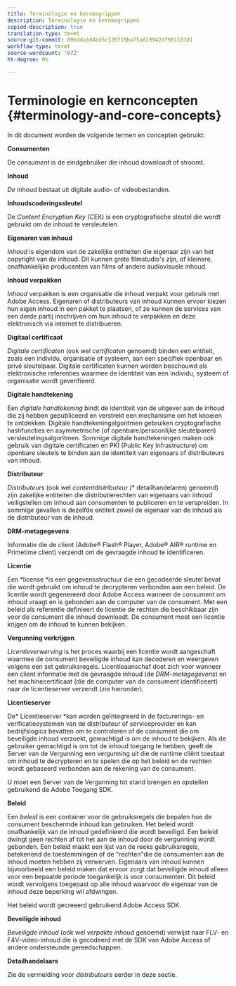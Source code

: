 ```yaml
---
title: Terminologie en kernbegrippen
description: Terminologie en kernbegrippen
copied-description: true
translation-type: tm+mt
source-git-commit: 89bdda1d4bd5c126f19ba75a819942df901183d1
workflow-type: tm+mt
source-wordcount: '672'
ht-degree: 0%

---
```



# Terminologie en kernconcepten {#terminology-and-core-concepts}

In dit document worden de volgende termen en concepten gebruikt:

**Consumenten**

De *consument* is de eindgebruiker die inhoud downloadt of stroomt.

**Inhoud**

*De* inhoud bestaat uit digitale audio- of videobestanden.

**Inhoudscoderingssleutel**

De *Content Encryption Key* (CEK) is een cryptografische sleutel die wordt gebruikt om de inhoud te versleutelen.

**Eigenaren van inhoud**

*Inhoud* is eigendom van de zakelijke entiteiten die eigenaar zijn van het copyright van de inhoud. Dit kunnen grote filmstudio&#39;s zijn, of kleinere, onafhankelijke producenten van films of andere audiovisuele inhoud.

**Inhoud verpakken**

*Inhoud* verpakken is een organisatie die inhoud verpakt voor gebruik met Adobe Access. Eigenaren of distributeurs van inhoud kunnen ervoor kiezen hun eigen inhoud in een pakket te plaatsen, of ze kunnen de services van een derde partij inschrijven om hun inhoud te verpakken en deze elektronisch via internet te distribueren.

**Digitaal certificaat**

*Digitale certificaten*  (ook wel  *certificaten* genoemd) binden een entiteit, zoals een individu, organisatie of systeem, aan een specifiek openbaar en privé sleutelpaar. Digitale certificaten kunnen worden beschouwd als elektronische referenties waarmee de identiteit van een individu, systeem of organisatie wordt geverifieerd.

**Digitale handtekening**

Een *digitale handtekening* bindt de identiteit van de uitgever aan de inhoud die zij hebben gepubliceerd en verstrekt een mechanisme om het knoeien te ontdekken. Digitale handtekeningalgoritmen gebruiken cryptografische hashfuncties en asymmetrische (of openbare/persoonlijke sleutelparen) versleutelingsalgoritmen. Sommige digitale handtekeningen maken ook gebruik van digitale certificaten en PKI (Public Key Infrastructure) om openbare sleutels te binden aan de identiteit van eigenaars of distributeurs van inhoud.

**Distributeur**

*Distributeurs*  (ook wel  *contentdistributeur (** detailhandelaren) genoemd) zijn zakelijke entiteiten die distributierechten van eigenaars van inhoud veiligstellen om inhoud aan consumenten te publiceren en te verspreiden. In sommige gevallen is dezelfde entiteit zowel de eigenaar van de inhoud als de distributeur van de inhoud.

**DRM-metagegevens**

Informatie die de client (Adobe® Flash® Player, Adobe® AIR® runtime en Primetime client) verzendt om de gevraagde inhoud te identificeren.

**Licentie**

Een *license *is een gegevensstructuur die een gecodeerde sleutel bevat die wordt gebruikt om inhoud te decrypteren verbonden aan een beleid. De licentie wordt gegenereerd door Adobe Access wanneer de consument om inhoud vraagt en is gebonden aan de computer van de consument. Met een beleid als referentie definieert de licentie de rechten die beschikbaar zijn voor de consument die inhoud downloadt. De consument moet een licentie krijgen om de inhoud te kunnen bekijken.

**Vergunning verkrijgen**

*Licentieverwerving* is het proces waarbij een licentie wordt aangeschaft waarmee de consument beveiligde inhoud kan decoderen en weergeven volgens een set gebruiksregels. Licentieaanschaf doet zich voor wanneer een client informatie met de gevraagde inhoud (de *DRM-metagegevens*) en het machinecertificaat (die de computer van de consument identificeert) naar de licentieserver verzendt (zie hieronder).

**Licentieserver**

De* Licentieserver *kan worden geïntegreerd in de facturerings- en verificatiesystemen van de distributeur of serviceprovider en kan bedrijfslogica bevatten om te controleren of de consument die om beveiligde inhoud verzoekt, gemachtigd is om de inhoud te bekijken. Als de gebruiker gemachtigd is om tot de inhoud toegang te hebben, geeft de Server van de Vergunning een vergunning uit die de runtime cliënt toestaat om inhoud te decrypteren en te spelen die op het beleid en de rechten wordt gebaseerd verbonden aan de rekening van de consument.

U moet een Server van de Vergunning tot stand brengen en opstellen gebruikend de Adobe Toegang SDK.

**Beleid**

Een *beleid* is een container voor de gebruiksregels die bepalen hoe de consument beschermde inhoud kan gebruiken. Het beleid wordt onafhankelijk van de inhoud gedefinieerd die wordt beveiligd. Een beleid dwingt geen rechten af tot het aan de inhoud door de vergunning wordt gebonden. Een beleid maakt een lijst van de reeks gebruiksregels, betekenend de toestemmingen of de &quot;rechten&quot;die de consumenten aan de inhoud moeten hebben zij verwerven. Eigenaars van inhoud kunnen bijvoorbeeld een beleid maken dat ervoor zorgt dat beveiligde inhoud alleen voor een bepaalde periode toegankelijk is voor consumenten. Dit beleid wordt vervolgens toegepast op alle inhoud waarvoor de eigenaar van de inhoud deze beperking wil afdwingen.

Het beleid wordt gecreeerd gebruikend Adobe Access SDK.

**Beveiligde inhoud**

*Beveiligde inhoud*  (ook wel  *verpakte inhoud* genoemd) verwijst naar FLV- en F4V-video-inhoud die is gecodeerd met de SDK van Adobe Access of andere ondersteunde gereedschappen.

**Detailhandelaars**

Zie de vermelding voor *distributeurs* eerder in deze sectie.
